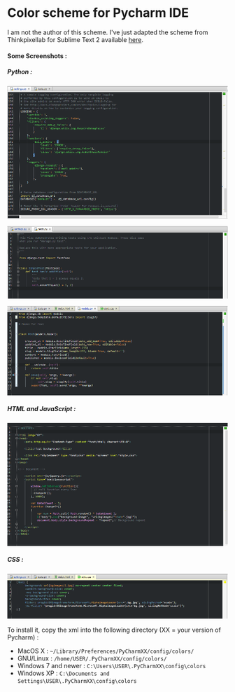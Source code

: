 Color scheme for Pycharm IDE
====================

I am not the author of this scheme.
I've just adapted the scheme from Thinkpixellab for Sublime Text 2 available <a href="https://github.com/thinkpixellab/flatland">
here</a>.

<h4>Some Screenshots : </h4>

<h5>Python : </h5>

![python 1](images/Python1.PNG)

![python 2](images/Python2.PNG)

![python 3](images/Python3.PNG)

<h5>HTML and JavaScript :</h5>

![HTML-CSS](images/HTML-JS.PNG)

<h5>CSS : </h5>

![CSS](images/CSS.PNG)

To install it, copy the xml into the following directory (XX = your version of Pycharm) :

<ul>
<li>MacOS X : <code>~/Library/Preferences/PyCharmXX/config/colors/</code></li>
<li>GNU/Linux : <code>/home/USER/.PyCharmXX/config/colors/</code></li>
<li>Windows 7 and newer : <code>C:\Users\USER\.PyCharmXX\config\colors</code></li>
<li>Windows XP : <code>C:\Documents and Settings\USER\.PyCharmXX\config\colors</code></li>
<ul>
